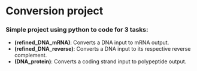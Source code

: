 # Conversion project

### Simple project using python to code for 3 tasks:

-   **(refined_DNA_mRNA)**: Converts a DNA input to mRNA output.
-   **(refined_DNA_reverse)**: Converts a DNA input to its respective reverse complement.
-   **(DNA_protein)**: Converts a coding strand input to polypeptide output.
